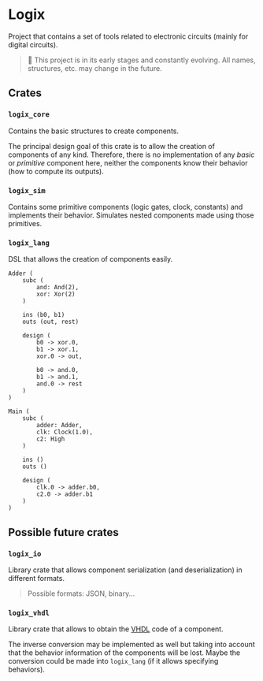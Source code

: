 # Logix

Project that contains a set of tools related to electronic circuits (mainly for
digital circuits).

> :construction: This project is in its early stages and constantly evolving.  All names, structures, etc. may change in the future.

## Crates

### `logix_core`

Contains the basic structures to create components.

The principal design goal of this crate is to allow the creation of components
of any kind. Therefore, there is no implementation of any
*basic* or *primitive* component here, neither the components know their
behavior (how to compute its outputs).

### `logix_sim`

Contains some primitive components (logic gates, clock, constants) and
implements their behavior. Simulates nested components made using those
primitives.

### `logix_lang`

DSL that allows the creation of components easily.

```
Adder (
    subc (
        and: And(2),
        xor: Xor(2)
    )

    ins (b0, b1)
    outs (out, rest)

    design (
        b0 -> xor.0,
        b1 -> xor.1,
        xor.0 -> out,

        b0 -> and.0,
        b1 -> and.1,
        and.0 -> rest
    )
)

Main (
    subc (
        adder: Adder,
        clk: Clock(1.0),
        c2: High
    )

    ins ()
    outs ()

    design (
        clk.0 -> adder.b0,
        c2.0 -> adder.b1
    )
)

```

## Possible future crates

### `logix_io`

Library crate that allows component serialization (and deserialization) in
different formats.

> Possible formats: JSON, binary...

### `logix_vhdl`

Library crate that allows to obtain the
[VHDL](https://en.wikipedia.org/wiki/VHDL) code of a component.

The inverse conversion may be implemented as well but taking into account
that the behavior information of the components will be lost. Maybe the
conversion could be made into `logix_lang` (if it allows specifying
behaviors).
